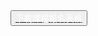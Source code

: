 <button type="button" class="btn btn-primary btn-lg">
  <a target="_blank" href="/download/G_Enrollment_Form.pdf"><span style="color: white;"><i class="fa fa-cloud-download"></i> 下載課程報名表格</span></a>
</button>
